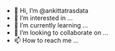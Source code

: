 - 👋 Hi, I’m @ankittatrasdata
- 👀 I’m interested in ...
- 🌱 I’m currently learning ...
- 💞️ I’m looking to collaborate on ...
- 📫 How to reach me ...

<!---
ankittatrasdata/ankittatrasdata is a ✨ special ✨ repository because its `README.md` (this file) appears on your GitHub profile.
You can click the Preview link to take a look at your changes.
--->
